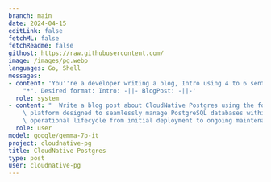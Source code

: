 ```yaml
---
branch: main
date: 2024-04-15
editLink: false
fetchML: false
fetchReadme: false
githost: https://raw.githubusercontent.com/
image: /images/pg.webp
languages: Go, Shell
messages:
- content: 'You''re a developer writing a blog, Intro using 4 to 6 sentences, Blog Post using 12 to 15 sentences, don''t use
    "*". Desired format: Intro: -||- BlogPost: -||-'
  role: system
- content: "  Write a blog post about CloudNative Postgres using the following GitHub readme: CloudNativePG is a\n  comprehensive\
    \ platform designed to seamlessly manage PostgreSQL databases within Kubernetes environments, \n  covering the entire\
    \ operational lifecycle from initial deployment to ongoing maintenance."
  role: user
model: google/gemma-7b-it
project: cloudnative-pg
title: CloudNative Postgres
type: post
user: cloudnative-pg
---
```

<script setup>
 import ArticleItem from '/components/ArticleItem.vue';
 import ArticleFooter from '/components/ArticleFooter.vue';
</script>
<ArticleItem :frontmatter="$frontmatter"/>



<ArticleFooter :frontmatter="$frontmatter"/>
